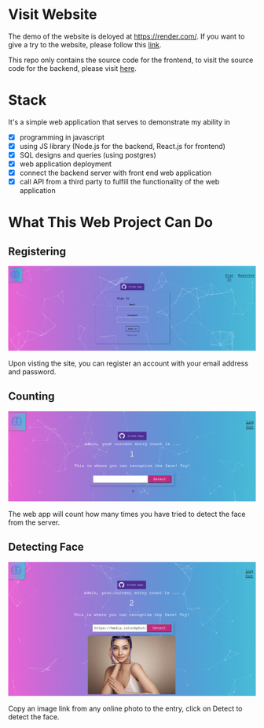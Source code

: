# Visit Website

The demo of the website is deloyed at https://render.com/. If you want to give a try to the website, please follow this [link](https://smart-brain-front-end-m2zu.onrender.com).

This repo only contains the source code for the frontend, to visit the source code for the backend, please visit [here](https://github.com/ChloeZhou1997/smart-brain-backend).

# Stack

It's a simple web application that serves to demonstrate my ability in 
- [X] programming in javascript
- [X] using JS library (Node.js for the backend, React.js for frontend)
- [X] SQL designs and queries (using postgres)
- [X] web application deployment
- [X] connect the backend server with front end web application
- [X] call API from a third party to fulfill the functionality of the web application

# What This Web Project Can Do

## Registering

![signin](demo/signin.png)

Upon visting the site, you can register an account with your email address and password. 

## Counting

![count](demo/count.png)

The web app will count how many times you have tried to detect the face from the server. 

## Detecting Face

![detect](demo/detect.png)

Copy an image link from any online photo to the entry, click on Detect to detect the face. 


